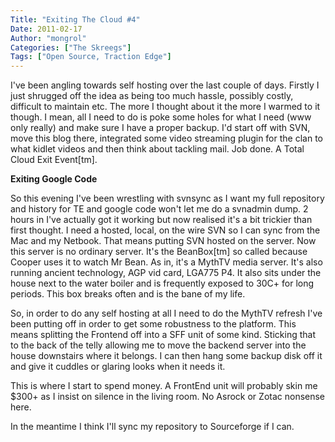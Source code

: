 ```yaml
---
Title: "Exiting The Cloud #4"
Date: 2011-02-17
Author: "mongrol"
Categories: ["The Skreegs"]
Tags: ["Open Source, Traction Edge"]
---
```


I've been angling towards self hosting over the last couple of days.
Firstly I just shrugged off the idea as being too much hassle, possibly
costly, difficult to maintain etc. The more I thought about it the more
I warmed to it though. I mean, all I need to do is poke some holes for
what I need (www only really) and make sure I have a proper backup. I'd
start off with SVN, move this blog there, integrated some video
streaming plugin for the clan to what kidlet videos and then think about
tackling mail. Job done. A Total Cloud Exit Event[tm].

**Exiting Google Code**

So this evening I've been wrestling with svnsync as I want my full
repository and history for TE and google code won't let me do a svnadmin
dump. 2 hours in I've actually got it working but now realised it's a
bit trickier than first thought. I need a hosted, local, on the wire SVN
so I can sync from the Mac and my Netbook. That means putting SVN hosted
on the server. Now this server is no ordinary server. It's the
BeanBox[tm] so called because Cooper uses it to watch Mr Bean. As in,
it's a MythTV media server. It's also running ancient technology, AGP
vid card, LGA775 P4. It also sits under the house next to the water
boiler and is frequently exposed to 30C+ for long periods. This box
breaks often and is the bane of my life.

So, in order to do any self hosting at all I need to do the MythTV
refresh I've been putting off in order to get some robustness to the
platform. This means splitting the Frontend off into a SFF unit of some
kind. Sticking that to the back of the telly allowing me to move the
backend server into the house downstairs where it belongs. I can then
hang some backup disk off it and give it cuddles or glaring looks when
it needs it.

This is where I start to spend money. A FrontEnd unit will probably skin
me \$300+ as I insist on silence in the living room. No Asrock or Zotac
nonsense here.

In the meantime I think I'll sync my repository to Sourceforge if I can.
